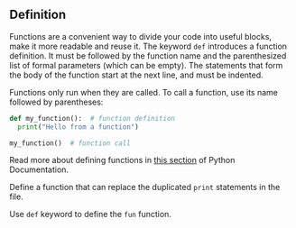 ## Definition

Functions are a convenient way to divide your code into useful blocks, make it more 
readable and reuse it.
The keyword `def` introduces a function definition. 
It must be followed by the function name and the parenthesized list of formal parameters (which can be empty). 
The statements that form the body of the function start at the next line, and must be indented.


Functions only run when they are called. To call a function, use its name followed by parentheses:

```python
def my_function():  # function definition
  print("Hello from a function")

my_function()  # function call
```

Read more about defining functions in <a href="https://docs.python.org/3/tutorial/controlflow.html#defining-functions">this section</a> of Python Documentation.
  
Define a function that can replace the duplicated `print` statements in the file.  

<div class='hint'>Use <code>def</code> keyword to define the <code>fun</code> function.</div>
